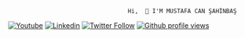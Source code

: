                                       Hi,  👋 I'M MUSTAFA CAN ŞAHİNBAŞ


  [![Youtube](https://img.shields.io/static/v1?label=&message=Youtube&color=red)](https://www.youtube.com/channel/UCYgBiFaOYnJ_QYJvgNXAiEw)
   [![Linkedin](https://img.shields.io/badge/-Mustafa%20Can%20ŞAHİNBAŞ-blue?style=flat-square&logo=Linkedin&logoColor=white&link=https://www.linkedin.com/in/mustafa-can-%C5%9Fahinba%C5%9F-b736361a7)](https://www.linkedin.com/in/mustafa-can-%C5%9Fahinba%C5%9F-b736361a7)
   [![Twitter Follow](https://img.shields.io/twitter/follow/mcansahinbas_?style=social)](https://www.twitter.com/mcansahinbas)
   [![Github profile views](https://gpvc.arturio.dev/RubyWallby)](https://mustafacansahinbas.com) 
